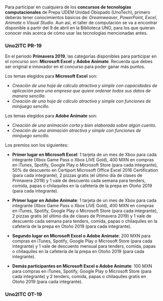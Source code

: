 Para participar en cualquiera de los **concursos de tecnologías computacionales** de Prepa UDEM Unidad Obispado (UnoTech), primero deberás tener conocimientos básicos de: _Dreamweaver_, _PowerPoint_, _Excel_, _Animate_ o _Visual Studio_. Aun así, el taller de computación se va a encontrar disponible a partir del 9 de abril en la Biblioteca UNO, para los que quieran conocer más acerca de cómo usar las tecnologías mencionadas antes.

### Uno2ITC PR-19
En el periodo **Primavera 2019**, las categorías disponibles para participar en el concurso son: **Microsoft Excel** y **Adobe Animate**. Recuerda que debes ser original e innovador en el concurso para poder ganar más puntos.

Los temas elegidos para **Microsoft Excel** son: 
- _Creación de una hoja de cálculo atractiva y simple con capacidades de aplicación para una empresa que quiere ordenar todos sus datos de manera sencilla_.
- _Creación de una hoja de cálculo atractiva y simple con funciones de minijuego sencillo_.

Los temas elegidos para **Adobe Animate** son:
- _Creación de una animación corta y bien elaborada sobre algún cuento_.
- _Creación de una animación atractiva y simple con funciones de minijuego sencillo_.

Los premios son los siguientes:
- **Primer lugar en Microsoft Excel**: 1 tarjeta de un mes de Xbox para cada integrante (Xbox Game Pass o Xbox LIVE Gold), 400 MXN en compras en iTunes, Spotify, Google Play o Microsoft Store (para cada integrante), 50% de descuento en Certiport Microsoft Office Excel 2016 Certification (para cada integrante), 2 pizzas gratis (el último día de clases de Primavera 2019) y 1 vale de descuento cada semana para tenders, comida, papas o chilaquiles en la cafetería de la prepa en Otoño 2019 (para cada integrante).

- **Primer lugar en Adobe Animate**: 1 tarjeta de un mes de Xbox para cada integrante (Xbox Game Pass o Xbox LIVE Gold), 400 MXN en compras en iTunes, Spotify, Google Play o Microsoft Store (para cada integrante), 2 pizzas gratis (el último día de clases de Primavera 2019) y 1 vale de descuento cada semana para tenders, comida, papas o chilaquiles en la cafetería de la prepa en Otoño 2019 (para cada integrante).

- **Segundo lugar en Microsoft Excel o Adobe Animate**: 200 MXN para compras en iTunes, Spotify, Google Play o Microsoft Store (para cada integrante) y 1 vale de descuento mensual para tenders, comida, papas o chilaquiles en la cafetería de la prepa en Otoño 2019 (para cada integrante).

- **Demás participantes en Microsoft Excel o Adobe Animate**: 100 MXN para compras en iTunes, Spotify, Google Play o Microsoft Store (para cada integrante) y 2 tenders, comida, papas o chilaquiles gratis en Otoño 2019 (para cada integrante).

### Uno2ITC OT-19
